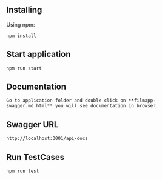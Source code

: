 ## Installing

Using npm:
```
npm install
```
## Start application
```
npm run start
```
## Documentation
```
Go to application folder and double click on **filmapp-swagger.md.html** you will see documentation in browser
```
## Swagger URL
```
http://localhost:3001/api-docs
```
## Run TestCases
```
npm run test
```